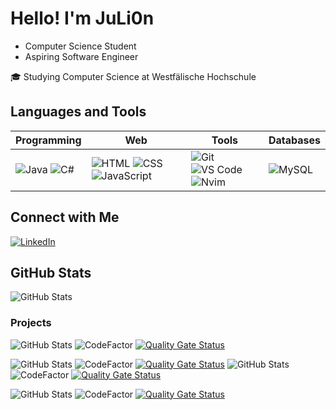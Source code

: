 # Hello! I'm JuLi0n

- Computer Science Student
- Aspiring Software Engineer

🎓 Studying Computer Science at Westfälische Hochschule

## Languages and Tools

| Programming | Web | Tools | Databases |
|---|---|---|---|
| ![Java](https://img.shields.io/badge/-Java-orange?logo=java) ![C#](https://img.shields.io/badge/-Csharp-blue?logo=c-sharp) | ![HTML](https://img.shields.io/badge/-HTML-red?logo=html5) ![CSS](https://img.shields.io/badge/-CSS-blue?logo=css3) ![JavaScript](https://img.shields.io/badge/-JavaScript-yellow?logo=javascript) | ![Git](https://img.shields.io/badge/-Git-black?logo=git) ![VS Code](https://img.shields.io/badge/-VS%20Code-blue?logo=visual-studio-code) ![Nvim](https://img.shields.io/badge/-Nvim-green?logo=nvim) | ![MySQL](https://img.shields.io/badge/-MySQL-blue?logo=mysql) |


## Connect with Me
[![LinkedIn](https://img.shields.io/badge/LinkedIn-Connect-blue?logo=linkedin)](https://www.linkedin.com/in/yourusername/)

## GitHub Stats
![GitHub Stats](https://github-readme-stats.vercel.app/api?username=juli0n21&show_icons=true&theme=dark)

### Projects

![GitHub Stats](https://github-readme-stats.vercel.app/api/pin/?username=juli0n21&repo=ComputerGrafik&show_icons=true&theme=dark)
![CodeFactor](https://www.codefactor.io/repository/github/juli0n21/ComputerGrafik/badge) [![Quality Gate Status](https://sonarcloud.io/api/project_badges/measure?project=JuLi0n21_ComputerGrafik&metric=alert_status)](https://sonarcloud.io/summary/new_code?id=JuLi0n21_ComputerGrafik)

![GitHub Stats](https://github-readme-stats.vercel.app/api/pin/?username=juli0n21&repo=Mandelbrot&show_icons=true&theme=dark)
![CodeFactor](https://www.codefactor.io/repository/github/juli0n21/Mandelbrot/badge) [![Quality Gate Status](https://sonarcloud.io/api/project_badges/measure?project=JuLi0n21_Mandelbrot&metric=alert_status)](https://sonarcloud.io/summary/new_code?id=JuLi0n21_Mandelbrot)
![GitHub Stats](https://github-readme-stats.vercel.app/api/pin/?username=juli0n21&repo=FPR-Klausur&show_icons=true&theme=dark)
![CodeFactor](https://www.codefactor.io/repository/github/juli0n21/FPR-Klausur/badge) [![Quality Gate Status](https://sonarcloud.io/api/project_badges/measure?project=JuLi0n21_ComputerGrafik&metric=alert_status)](https://sonarcloud.io/summary/new_code?id=JuLi0n21_ComputerGrafik)

![GitHub Stats](https://github-readme-stats.vercel.app/api/pin/?username=juli0n21&repo=INA-Klausur&show_icons=true&theme=dark)
![CodeFactor](https://www.codefactor.io/repository/github/juli0n21/INA-Klausur/badge) [![Quality Gate Status](https://sonarcloud.io/api/project_badges/measure?project=JuLi0n21_ComputerGrafik&metric=alert_status)](https://sonarcloud.io/summary/new_code?id=JuLi0n21_ComputerGrafik)